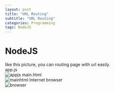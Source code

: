 ```yaml
---
layout: post
title: "URL Routing"
subtitle: "URL Routing"
categories: Programming
tags: NodeJS
---
```


# **NodeJS** <br>

like this picture, you can routing page with url easily. <br>
app.js<br>
![appjs](https://led74.github.io/assets/img/post/appjs.png)
main.html<br>
![mainhtml](htps://led74.github.io/assets/img/post/mainhtml.png)
Internet browser<br>
![browser](https://led74.github.io/assets/img/post/browser.png)
